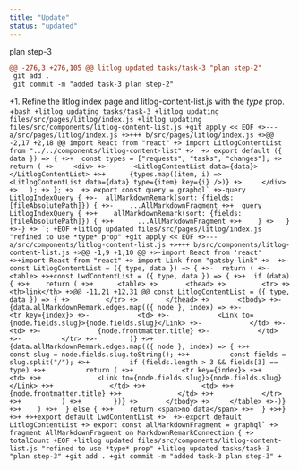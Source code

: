 ```yaml
---
title: "Update"
status: "updated"
---
```

plan step-3
```diff
@@ -276,3 +276,105 @@ litlog updated tasks/task-3 "plan step-2"
 git add .
 git commit -m "added task-3 plan step-2"
 ```
+1. Refine <litlog-link to="/files/src/pages/litlog/index.js.file">the litlog index page</litlog-link> and <litlog-link to="/files/src/components/litlog-content-list.js.file">litlog-content-list.js</litlog-link> with the *type* prop.
+```bash
+litlog updating tasks/task-3
+litlog updating files/src/pages/litlog/index.js
+litlog updating files/src/components/litlog-content-list.js
+git apply << EOF
+>--- a/src/pages/litlog/index.js
+>+++ b/src/pages/litlog/index.js
+>@@ -2,17 +2,18 @@ import React from "react"
+> import LitlogContentList from "../../components/litlog-content-list"
+> 
+> export default ({ data }) => {
+>+  const types = ["requests", "tasks", "changes"];
+>   return (
+>     <div>
+>-      <LitlogContentList data={data}></LitlogContentList>
+>+      {types.map((item, i) => <LitlogContentList data={data} type={item} key={i} />)}
+>     </div>
+>   );
+> };
+> 
+> export const query = graphql`
+>-query LitlogIndexQuery {
+>-  allMarkdownRemark(sort: {fields: [fileAbsolutePath]}) {
+>-    ...AllMarkdownFragment
+>+  query LitlogIndexQuery {
+>+    allMarkdownRemark(sort: {fields: [fileAbsolutePath]}) {
+>+      ...AllMarkdownFragment
+>+    }
+>   }
+>-}
+> `;
+EOF
+litlog updated files/src/pages/litlog/index.js "refined to use *type* prop"
+git apply << EOF
+>--- a/src/components/litlog-content-list.js
+>+++ b/src/components/litlog-content-list.js
+>@@ -1,9 +1,10 @@
+>-import React from 'react'
+>+import React from "react"
+> import Link from "gatsby-link"
+> 
+>-const LitlogContentList = ({ type, data }) => {
+>-  return (
+>-    <table>
+>+const LwdContentList = ({ type, data }) => {
+>+  if (data) {
+>+    return (
+>+      <table>
+>       <thead>
+>         <tr>
+>           <th>link</th>
+>@@ -11,21 +12,31 @@ const LitlogContentList = ({ type, data }) => {
+>         </tr>
+>       </thead>
+>       <tbody>
+>-        {data.allMarkdownRemark.edges.map(({ node }, index) =>
+>-          <tr key={index}>
+>-            <td>
+>-            <Link to={node.fields.slug}>{node.fields.slug}</Link>
+>-            </td>
+>-            <td>
+>-              {node.frontmatter.title}
+>-            </td>
+>-          </tr>
+>-        )}
+>+        {data.allMarkdownRemark.edges.map(({ node }, index) => {
+>+          const slug = node.fields.slug.toString();
+>+          const fields = slug.split("/");
+>+          if (fields.length > 3 && fields[3] == type)
+>+          return (
+>+            <tr key={index}>
+>+              <td>
+>+              <Link to={node.fields.slug}>{node.fields.slug}</Link>
+>+              </td>
+>+              <td>
+>+                {node.frontmatter.title}
+>+              </td>
+>+            </tr>
+>+          )
+>+        })}
+>       </tbody>
+>     </table>
+>-)}
+>+    )
+>+  } else {
+>+    return <span>no data</span>
+>+  }
+>+}
+>+
+>+export default LwdContentList
+> 
+>-export default LitlogContentList
+> export const allMarkdownFragment = graphql`
+> fragment AllMarkdownFragment on MarkdownRemarkConnection {
+> 	totalCount
+EOF
+litlog updated files/src/components/litlog-content-list.js "refined to use *type* prop"
+litlog updated tasks/task-3 "plan step-3"
+git add .
+git commit -m "added task-3 plan step-3"
+```
```
